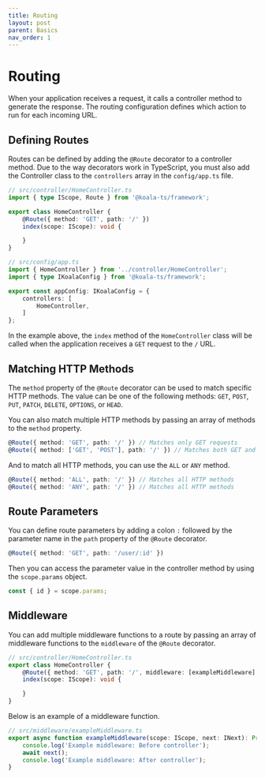 ```yaml
---
title: Routing
layout: post
parent: Basics
nav_order: 1
---
```


# Routing

When your application receives a request, it calls a controller method to generate the response. The routing
configuration defines which action to run for each incoming URL.

## Defining Routes

Routes can be defined by adding the `@Route` decorator to a controller method. Due to the way decorators work in
TypeScript, you must also add the Controller class to the `controllers` array in the `config/app.ts` file.

```typescript
// src/controller/HomeController.ts
import { type IScope, Route } from '@koala-ts/framework';

export class HomeController {
    @Route({ method: 'GET', path: '/' })
    index(scope: IScope): void {

    }
}

```

```typescript
// src/config/app.ts
import { HomeController } from '../controller/HomeController';
import { type IKoalaConfig } from '@koala-ts/framework';

export const appConfig: IKoalaConfig = {
    controllers: [
        HomeController,
    ]
};
``` 

In the example above, the `index` method of the `HomeController` class will be called when the application receives a
`GET` request to the `/` URL.

## Matching HTTP Methods

The `method` property of the `@Route` decorator can be used to match specific HTTP methods. The value can be
one of the following methods: `GET`, `POST`, `PUT`, `PATCH`, `DELETE`, `OPTIONS`, or `HEAD`.

You can also match multiple HTTP methods by passing an array of methods to the `method` property.

```typescript
@Route({ method: 'GET', path: '/' }) // Matches only GET requests
@Route({ method: ['GET', 'POST'], path: '/' }) // Matches both GET and POST requests
```

And to match all HTTP methods, you can use the `ALL` or `ANY` method.

```typescript
@Route({ method: 'ALL', path: '/' }) // Matches all HTTP methods
@Route({ method: 'ANY', path: '/' }) // Matches all HTTP methods
```

## Route Parameters

You can define route parameters by adding a colon `:` followed by the parameter name in the `path` property of the
`@Route` decorator.

```typescript
@Route({ method: 'GET', path: '/user/:id' })
```

Then you can access the parameter value in the controller method by using the `scope.params` object.

```typescript
const { id } = scope.params;
````

## Middleware

You can add multiple middleware functions to a route by passing an array of middleware functions to the `middleware` of
the `@Route` decorator.

```typescript
// src/controller/HomeController.ts
export class HomeController {
    @Route({ method: 'GET', path: '/', middleware: [exampleMiddleware] })
    index(scope: IScope): void {

    }
}
```

Below is an example of a middleware function.

```typescript
// src/middleware/exampleMiddleware.ts
export async function exampleMiddleware(scope: IScope, next: INext): Promise<void> {
    console.log('Example middleware: Before controller');
    await next();
    console.log('Example middleware: After controller');
}
```
